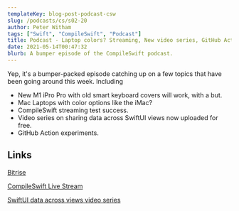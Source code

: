```yaml
---
templateKey: blog-post-podcast-csw
slug: /podcasts/cs/s02-20
author: Peter Witham
tags: ["Swift", "CompileSwift", "Podcast"]
title: Podcast - Laptop colors? Streaming, New video series, GitHub Actions
date: 2021-05-14T00:47:32
blurb: A bumper episode of the CompileSwift podcast.
---
```


Yep, it's a bumper-packed episode catching up on a few topics that have been going around this week. Including

- New M1 iPro Pro with old smart keyboard covers will work, with a but.
- Mac Laptops with color options like the iMac?
- CompileSwift streaming test success.
- Video series on sharing data across SwiftUI views now uploaded for free.
- GitHub Action experiments.

## Links

[Bitrise](https://app.bitrise.io/referral/42e309bfcb1d8655)

[CompileSwift Live Stream](https://twitch.tv/compileswift)

[SwiftUI data across views video series](https://youtube.com/playlist?list=PLHBYjLiURDUUN_P4t1m6neSgJagmXDj0b)